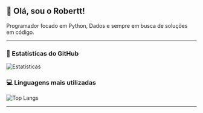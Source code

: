 ## 👋 Olá, sou o Robertt!

Programador focado em Python, Dados e sempre em busca de soluções em código.

---

### 🌟 Estatísticas do GitHub

![Estatísticas](https://github-readme-stats.vercel.app/api?username=roberttreis00&show_icons=true&theme=radical)

### 💻 Linguagens mais utilizadas

![Top Langs](https://github-readme-stats.vercel.app/api/top-langs/?username=roberttreis00&layout=compact&theme=tokyonight)

---
